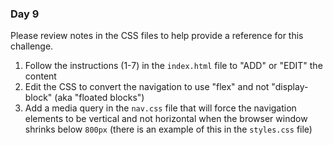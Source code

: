 ### Day 9 ###

Please review notes in the CSS files to help provide a reference for this challenge.

1. Follow the instructions (1-7) in the `index.html` file to "ADD" or "EDIT" the content
2. Edit the CSS to convert the navigation to use "flex" and not "display-block" (aka "floated blocks")
3. Add a media query in the `nav.css` file that will force the navigation elements to be vertical and not horizontal when the browser window shrinks below `800px` (there is an example of this in the `styles.css` file)

